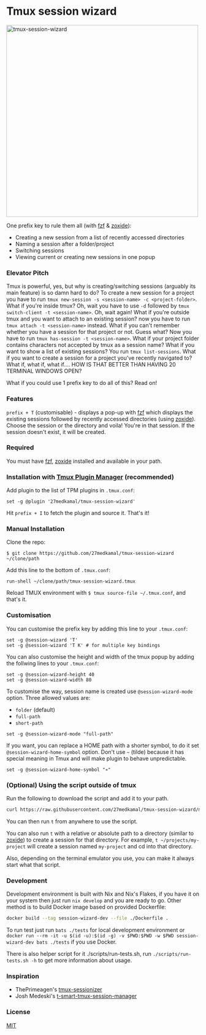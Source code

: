 # Tmux session wizard

<img width="500" alt="tmux-session-wizard" src="https://user-images.githubusercontent.com/14043848/195257556-bc2cfe0a-a1c7-4e29-9741-776eaf0caa06.png">


One prefix key to rule them all (with [fzf](https://github.com/junegunn/fzf) & [zoxide](https://github.com/ajeetdsouza/zoxide)):
- Creating a new session from a list of recently accessed directories
- Naming a session after a folder/project
- Switching sessions
- Viewing current or creating new sessions in one popup

### Elevator Pitch

Tmux is powerful, yes, but why is creating/switching sessions (arguably its main feature) is so damn hard to do? To create a new session for a project you have to run `tmux new-session -s <session-name> -c <project-folder>`. What if you're inside tmux? Oh, wait you have to use `-d` followed by `tmux switch-client -t <session-name>`. Oh, wait again! What if you're outside tmux and you want to attach to an existing session? now you have to run `tmux attach -t <session-name>` instead. What if you can't remember whether you have a session for that project or not. Guess what? Now you have to run `tmux has-session -t <session-name>`. What if your project folder contains characters not accepted by tmux as a session name? What if you want to show a list of existing sessions? You run `tmux list-sessions`. What if you want to create a session for a project you've recently navigated to? What if, what if, what if.... HOW IS THAT BETTER THAN HAVING 20 TERMINAL WINDOWS OPEN?

What if you could use 1 prefix key to do all of this? Read on!

### Features

`prefix + T` (customisable) - displays a pop-up with [fzf](https://github.com/junegunn/fzf) which displays the existing sessions followed by recently accessed directories (using [zoxide](https://github.com/ajeetdsouza/zoxide)). Choose the session or the directory and voila! You're in that session. If the session doesn't exist, it will be created.

### Required
You must have [fzf](https://github.com/junegunn/fzf), [zoxide](https://github.com/ajeetdsouza/zoxide) installed and available in your path.

### Installation with [Tmux Plugin Manager](https://github.com/tmux-plugins/tpm) (recommended)

Add plugin to the list of TPM plugins in `.tmux.conf`:

```tmux
set -g @plugin '27medkamal/tmux-session-wizard'
```

Hit `prefix + I` to fetch the plugin and source it. That's it!

### Manual Installation

Clone the repo:

    $ git clone https://github.com/27medkamal/tmux-session-wizard ~/clone/path

Add this line to the bottom of `.tmux.conf`:

```tmux
run-shell ~/clone/path/tmux-session-wizard.tmux
```

Reload TMUX environment with `$ tmux source-file ~/.tmux.conf`, and that's it.

### Customisation

You can customise the prefix key by adding this line to your `.tmux.conf`:

```tmux
set -g @session-wizard 'T'
set -g @session-wizard 'T K' # for multiple key bindings
```

You can also customise the height and width of the tmux popup by adding the follwing lines to your `.tmux.conf`:

```tmux
set -g @session-wizard-height 40
set -g @session-wizard-width 80
```

To customise the way, session name is created use `@session-wizard-mode` option. Three allowed values are:
 - `folder` (default)
 - `full-path`
 - `short-path`

```tmux
set -g @session-wizard-mode "full-path"
```

If you want, you can replace a HOME path with a shorter symbol, to do it set `@session-wizard-home-symbol` option.
Don't use `~` (tilde) because it has special meaning in Tmux and will make plugin to behave unpredictable.

```tmux
set -g @session-wizard-home-symbol "≁"
```

### (Optional) Using the script outside of tmux

Run the following to download the script and add it to your path.
```bash
curl https://raw.githubusercontent.com/27medkamal/tmux-session-wizard/master/session-wizard.sh > /usr/local/bin/t && chmod u+x /usr/local/bin/t
```
You can then run `t` from anywhere to use the script.

You can also run `t` with a relative or absolute path to a directory (similar to [zoxide](https://github.com/ajeetdsouza/zoxide)) to create a session for that directory. For example, `t ~/projects/my-project` will create a session named `my-project` and cd into that directory.

Also, depending on the terminal emulator you use, you can make it always start what that script.

### Development

Development environment is built with Nix and Nix's Flakes, if you have it on your system then just run `nix develop` and you are ready to go. Other method is to build Docker image based on provided Dockerfile:
```bash
docker build --tag session-wizard-dev --file ./Dockerfile .
```
To run test just run `bats ./tests` for local development environment or `docker run --rm -it -u $(id -u):$(id -g) -v $PWD:$PWD -w $PWD session-wizard-dev bats ./tests` if you use Docker.

There is also helper script for it ./scripts/run-tests.sh, run `./scripts/run-tests.sh -h` to get more information about usage.

### Inspiration
- ThePrimeagen's [tmux-sessionizer](https://github.com/ThePrimeagen/.dotfiles/blob/master/bin/.local/scripts/tmux-sessionizer)
- Josh Medeski's [t-smart-tmux-session-manager](https://github.com/joshmedeski/t-smart-tmux-session-manager)

### License

[MIT](LICENCE.md)
